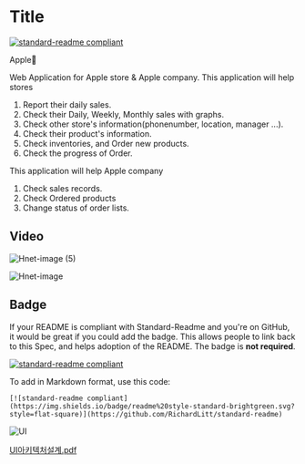 # Title

[![standard-readme compliant](https://img.shields.io/badge/readme%20style-standard-brightgreen.svg?style=flat-square)](https://github.com/RichardLitt/standard-readme)

Apple:apple:

Web Application for Apple store & Apple company.
This application will help stores 
1. Report their daily sales.
2. Check their Daily, Weekly, Monthly sales with graphs.
3. Check other store's information(phonenumber, location, manager ...).
4. Check their product's information.
5. Check inventories, and Order new products.
6. Check the progress of Order.

This application will help Apple company
1. Check sales records.
2. Check Ordered products
3. Change status of order lists.

## Video

![Hnet-image (5)](https://user-images.githubusercontent.com/70651994/145222990-866b1103-01c0-4ae5-8240-efef5a48da29.gif)

![Hnet-image](https://user-images.githubusercontent.com/70651994/145226692-1480cfe7-5e42-4c94-903b-57c66f86b6f8.gif)

## Badge

If your README is compliant with Standard-Readme and you're on GitHub, it would be great if you could add the badge. This allows people to link back to this Spec, and helps adoption of the README. The badge is **not required**.

[![standard-readme compliant](https://img.shields.io/badge/readme%20style-standard-brightgreen.svg?style=flat-square)](https://github.com/RichardLitt/standard-readme)

To add in Markdown format, use this code:

```
[![standard-readme compliant](https://img.shields.io/badge/readme%20style-standard-brightgreen.svg?style=flat-square)](https://github.com/RichardLitt/standard-readme)
```

![UI](https://user-images.githubusercontent.com/70651994/145680230-2bf9a6fc-8be4-43c4-8e61-ae499ee9eb06.JPG)



[UI아키텍처설계.pdf](https://github.com/eunbizzang/Apple/files/7697200/UI.pdf)
